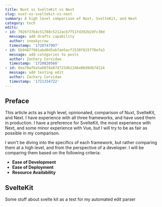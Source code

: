 ```yaml
---
title: Nuxt vs SvelteKit vs Next
slug: nuxt-vs-sveltekit-vs-next
summary: A high level comparison of Nuxt, SvelteKit, and Next
category: tech
edits:
- id: 7026f37b4c51788c5212acb7f51fd392b2dfc30d
  message: add drafts capability
  author: sneakycrow
  timestamp: '1720747907'
- id: 6b9487f981abd0d5ab7ae5acf1538f815f78efa3
  message: add categories to posts
  author: Zachary Corvidae
  timestamp: '1720820568'
- id: 0ea70af6a5a6074e87d723db1246e06d9db7d124
  message: add testing edit
  author: Zachary Corvidae
  timestamp: '1721334722'
---
```


## Preface

This article acts as a high level, opinionated, comparison of Nuxt, SvelteKit, and Next. I have experience with all three frameworks, and have used them in production. I have a preference for SvelteKit, the most experience with Next, and some minor experience with Vue, but I will try to be as fair as possible in my comparison.

I won't be diving into the specifics of each framework, but rather comparing them at a high level, and from the perspective of a developer. I will be comparing them based on the following criteria:

- **Ease of Development**
- **Ease of Deployment**
- **Resource Availability**


## SvelteKit

Some stuff about svelte kit as a test for my automated edit parser
